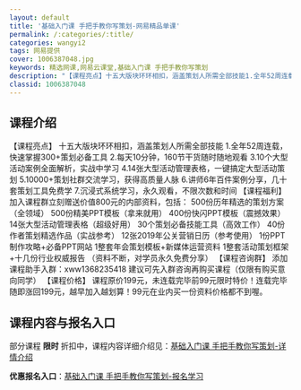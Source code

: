 ```yaml
---
layout: default
title: '基础入门课 手把手教你写策划-网易精品单课'
permalink: /:categories/:title/
categories: wangyi2
tags: 网易提供
cover: 1006387048.jpg
keywords: 精选网课,网易云课堂,基础入门课 手把手教你写策划
description: "【课程亮点】十五大版块环环相扣，涵盖策划人所需全部技能1.全年52周连载，快速掌握300+策划必备工具2.每天10分钟，160节干货随时随地观看3.10个大型活动案例全面解析，实战中学习4."
classid: 1006387048
---
```


## 课程介绍

【课程亮点】
十五大版块环环相扣，涵盖策划人所需全部技能
1.全年52周连载，快速掌握300+策划必备工具
2.每天10分钟，160节干货随时随地观看
3.10个大型活动案例全面解析，实战中学习
4.14张大型活动管理表格，一键搞定大型活动策划
5.10000+策划社群交流学习，获得高质量人脉
6.讲师6年百件案例分享，几十套策划工具免费学
7.沉浸式系统学习，永久观看，不限次数和时间
【课程福利】
加入课程群立刻赠送价值800元的内部资料，包括：
500份历年精选的策划方案（全领域）
500份精美PPT模板（拿来就用）
400份快闪PPT模板（震撼效果）
14张大型活动管理表格（超级好用）
30个策划必备技能工具（高效工作）
40份作者策划精选作品（实战参考）
12张2019年公关营销日历（参考使用）
1份PPT制作攻略+必备PPT网站
1整套年会策划模板+新媒体运营资料
1整套活动策划框架+十几份行业权威报告
（资料不断，对学员永久免费分享）
【课程咨询群】
添加课程助手入群：xww1368235418
建议可先入群咨询再购买课程（仅限有购买意向同学）
【课程价格】
课程原价199元，未连载完毕前99元限时特价！连载完毕随即涨回199元，越早加入越划算！99元在业内买一份资料价格都不到喔。

## 课程内容与报名入口

部分课程 **限时** 折扣中，课程内容详细介绍见：[基础入门课 手把手教你写策划-详情介绍](https://study.163.com/course/introduction/1006387048.htm?share=1&shareId=1025206652&utm_campaign=share&utm_medium=iphoneShare&utm_source=&utm_u=1025206652)

**优惠报名入口**：[基础入门课 手把手教你写策划-报名学习](https://study.163.com/course/introduction/1006387048.htm?share=1&shareId=1025206652&utm_campaign=share&utm_medium=iphoneShare&utm_source=&utm_u=1025206652)

